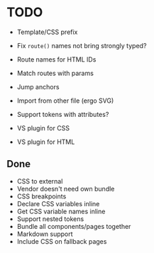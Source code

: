 # TODO

-	Template/CSS prefix

-	Fix `route()` names not bring strongly typed?
-	Route names for HTML IDs
-	Match routes with params
-	Jump anchors

-	Import from other file (ergo SVG)
-	Support tokens with attributes?

-	VS plugin for CSS
-	VS plugin for HTML

## Done

-	CSS to external
-	Vendor doesn't need own bundle
-	CSS breakpoints
-	Declare CSS variables inline
-	Get CSS variable names inline
-	Support nested tokens
-	Bundle all components/pages together
-	Markdown support
-	Include CSS on fallback pages
